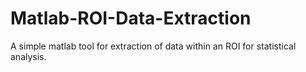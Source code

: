 # Matlab-ROI-Data-Extraction
A simple matlab tool for extraction of data within an ROI for statistical analysis.
